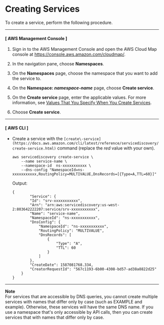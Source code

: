 # Creating Services<a name="creating-services"></a>

To create a service, perform the following procedure\.

------
#### [ AWS Management Console ]

1. Sign in to the AWS Management Console and open the AWS Cloud Map console at [https://console\.aws\.amazon\.com/cloudmap/](https://console.aws.amazon.com/cloudmap/)\.

1. In the navigation pane, choose **Namespaces**\.

1. On the **Namespaces** page, choose the namespace that you want to add the service to\.

1. On the **Namespace: *namespace\-name*** page, choose **Create service**\.

1. On the **Create service** page, enter the applicable values\. For more information, see [Values That You Specify When You Create Services](services-values.md)\.

1. Choose **Create service**\.

------
#### [ AWS CLI ]
+ Create a service with the `[create\-service](https://docs.aws.amazon.com/cli/latest/reference/servicediscovery/create-service.html)` command \(replace the *red* value with your own\)\.

  ```
  aws servicediscovery create-service \
      --name service-name \
      --namespace-id  ns-xxxxxxxxxxx \
      --dns-config "NamespaceId=ns-xxxxxxxxxxx,RoutingPolicy=MULTIVALUE,DnsRecords=[{Type=A,TTL=60}]"
  ```

  Output:

  ```
  {
          "Service": {
          "Id": "srv-xxxxxxxxxxx",
          "Arn": "arn:aws:servicediscovery:us-west-2:803642222207:service/srv-xxxxxxxxxxx",
          "Name": "service-name",
          "NamespaceId": "ns-xxxxxxxxxxx",
          "DnsConfig": {
              "NamespaceId": "ns-xxxxxxxxxxx",
              "RoutingPolicy": "MULTIVALUE",
              "DnsRecords": [
                  {
                      "Type": "A",
                      "TTL": 60
                  }
              ]
          },
          "CreateDate": 1587081768.334,
          "CreatorRequestId": "567c1193-6b00-4308-bd57-ad38a8822d25"
      }
  }
  ```

------

**Note**  
For services that are accessible by DNS queries, you cannot create multiple services with names that differ only by case \(such as EXAMPLE and example\)\. Otherwise, these services will have the same DNS name\. If you use a namespace that's only accessible by API calls, then you can create services that with names that differ only by case\.